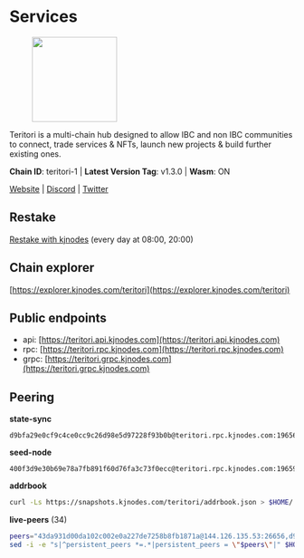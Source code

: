 # Services

<figure><img src="https://raw.githubusercontent.com/kj89/testnet_manuals/main/pingpub/logos/teritori.png" width="150" alt=""><figcaption></figcaption></figure>

Teritori is a multi-chain hub designed to allow IBC and non IBC communities  to connect, trade services & NFTs, launch new projects & build further existing ones.

**Chain ID**: teritori-1 | **Latest Version Tag**: v1.3.0 | **Wasm**: ON

[Website](https://teritori.com) | [Discord](https://discord.gg/teritori) | [Twitter](https://twitter.com/TeritoriNetwork)

## Restake

[Restake with kjnodes](https://restake.app/teritori/torivaloper184ln03hkpt75uhrrr26f66kvcqvf4yn4nc2xjm) (every day at 08:00, 20:00)
## Chain explorer
[https://explorer.kjnodes.com/teritori](https://explorer.kjnodes.com/teritori)

## Public endpoints

* api: [https://teritori.api.kjnodes.com](https://teritori.api.kjnodes.com)
* rpc: [https://teritori.rpc.kjnodes.com](https://teritori.rpc.kjnodes.com)
* grpc: [https://teritori.grpc.kjnodes.com](https://teritori.grpc.kjnodes.com)

## Peering

**state-sync**

```text
d9bfa29e0cf9c4ce0cc9c26d98e5d97228f93b0b@teritori.rpc.kjnodes.com:19656
```

**seed-node**

```text
400f3d9e30b69e78a7fb891f60d76fa3c73f0ecc@teritori.rpc.kjnodes.com:19659
```

**addrbook**
```bash
curl -Ls https://snapshots.kjnodes.com/teritori/addrbook.json > $HOME/.teritorid/config/addrbook.json
```

**live-peers** (34)
```bash
peers="43da931d00da102c002e0a227de7258b8fb1871a@144.126.135.53:26656,d9bfa29e0cf9c4ce0cc9c26d98e5d97228f93b0b@65.109.88.38:19656,920f32f409bbb18b641cdc9513545e2e016c2c62@142.132.203.60:26656,d40face481bc00a617d9a29c39be412a776e28c2@116.202.36.240:10656,ec4126b26336cd61b335345df4ff2a3fbb79338a@65.109.92.240:20026,e726816f42831689eab9378d5d577f1d06d25716@176.9.188.21:26656,526d8c7c44f59be9a39d7463c576b68c0db23174@65.108.234.23:15956,82ebb17ddac20928fb8107201dad9f5aea7f9132@198.244.200.3:26656,46b7ae20e3cc4264076a91c3601f3894a021a80d@65.108.6.45:36656,e1b058e5cfa2b836ddaa496b10911da62dcf182e@138.201.8.248:26656,856c165de82fbd0489df9ec6ffaa0958c620e073@198.244.179.127:26656,78815c81331c114cd508dae3a012f0d3e5e2b966@185.119.118.117:3000,5a98d637a16b16bf425a4a785c9d11a7d1e5b8a0@65.21.131.215:26736,ce3baba928ae06cd3ff0af20aec888a82ddffef7@54.37.129.171:26656,6060a7c4f09dd7315f2c59b0c516f71e6e719a76@51.89.7.234:26642,48980875839186e08e12ebf0d9a2803b45206833@65.109.92.241:38026,0b27217386756577e1eadf00c4169dc8f041e522@51.210.7.219:26656,d856120f262134ebf13e1d2632d778b69e704208@65.108.4.188:15956,0e189bbc6db606a14950a0e59641b798a255c3c8@65.109.37.154:3000,3594b73f909a9c4b87cfe6a361ef8b2b51124dd5@65.109.69.59:15956,3178ac8fffd269325500c95679d58d5e8ec61746@198.244.213.94:22956,88a407d4749e1ccbb630f98ca44f304744d97864@38.242.141.168:26656,3bd3a20d7c8a26a20927289a7a6bffecf71de53e@51.81.155.97:10856,a25a3a218a699e71e2a64edaa45f457dfd8507ba@65.21.148.206:26656,1e08fefb7e8851490d40e804df76d1ac33cb1f0a@38.146.3.175:15956,5057950d34b67a67325f02949703388c4a35c1dd@154.53.59.87:19656,8ac41af54dfd91c41de71cde222a55670f2f405d@141.95.65.73:15956,1f9293a286df733dac6303aad3c39240ad3b3796@178.211.139.24:46656,2b4f46e601fb4ede2a0c98976337e3afdaa50dac@65.108.238.102:15956,b78dd48a9d34146f04801f479a82348a19a69ab7@51.159.185.141:26656,106490318e51355bc6d72e7941a0080f8b8256b9@185.16.39.14:26656,5ab6437f73fe71f392d53566e037aa91087530ac@139.144.67.202:26656,4740ad44e58f4f4a0e2b9c4353500009eb73a05a@176.191.97.120:26656,ed747c9e39fc04fdbc7ab5fc4a4a7f7a298ee329@65.144.145.234:26656"
sed -i -e "s|^persistent_peers *=.*|persistent_peers = \"$peers\"|" $HOME/.teritorid/config/config.toml
```
